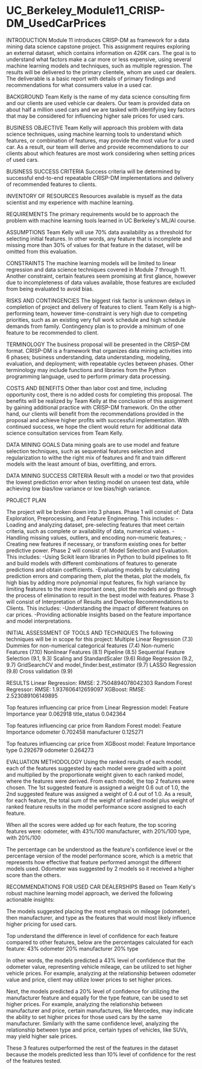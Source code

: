 # UC_Berkeley_Module11_CRISP-DM_UsedCarPrices
 INTRODUCTION
 Module 11 introduces CRISP-DM as framework for a data mining data science capstone project. This assignment requires exploring an external dataset, which contains information on 426K cars. The goal is to understand what factors make a car more or less expensive, using several machine learning models and techniques, such as multiple regression. The results will be delivered to the primary clientele, whom are used car dealers. The deliverable is a basic report with details of primary findings and recommendations for what consumers value in a used car. 

BACKGROUND
Team Kelly is the name of my data science consulting firm and our clients are used vehicle car dealers. Our team is provided data on about half a million used cars and we are tasked with identifying key factors that may be considered for influencing higher sale prices for used cars.

BUSINESS OBJECTIVE
Team Kelly will approach this problem with data science techniques, using machine learning tools to understand which features, or combination of features, may provide the most value for a used car. As a result, our team will derive and provide recommendations to our clients about which features are most work considering when setting prices of used cars. 

BUSINESS SUCCESS CRITERIA
Success criteria will be determined by successful end-to-end repeatable CRISP-DM implementations and delivery of recommended features to clients.

INVENTORY OF RESOURCES
Resources available is myself as the data scientist and my experience with machine learning. 

REQUIREMENTS
The primary requirements would be to approach the problem with machine learning tools learned in UC Berkeley's ML/AI course. 

ASSUMPTIONS
Team Kelly will use 70% data availability as a threshold for selecting initial features. In other words, any feature that is incomplete and missing more than 30% of values for that feature in the dataset, will be omitted from this evaluation. 

CONSTRAINTS
The machine learning models will be limited to linear regression and data science techniques covered in Module 7 through 11. Another constraint, certain features seem promising at first glance, however due to incompleteness of data values available, those features are excluded from being evaluated to avoid bias.

RISKS AND CONTINGENCIES
The biggest risk factor is unknown delays in completion of project and delivery of features to client. Team Kelly is a high-performing team, however time-constraint is very high due to competing priorities, such as an existing very full work schedule and high schedule demands from family. Contingency plan is to provide a minimum of one feature to be recommended to client.

TERMINOLOGY
The business proposal will be presented in the CRISP-DM format. CRISP-DM is a framework that organizes data mining activities into 6 phases; business understanding, data understanding, modeling, evaluation, and deployment; with repeatable cycles between phases. Other terminology may include functions and libraries from the Python programming language, used to perform primary data processing.

COSTS AND BENEFITS
Other than labor cost and time, including opportunity cost, there is no added costs for completing this proposal. The benefits will be realized by Team Kelly at the conclusion of this assignment by gaining additional practice with CRISP-DM framework. On the other hand, our clients will benefit from the recommendations provided in the proposal and achieve higher profits with successful implementation. With continued success, we hope the client would return for additional data science consultation services from Team Kelly. 

DATA MINING GOALS
Data mining goals are to use model and feature selection techniques, such as sequential features selection and regularization to withe the right mix of features and fit and train different models with the least amount of bias, overfitting, and errors.

DATA MINING SUCCESS CRITERIA
Result with a model or two that provides the lowest prediction error when testing model on unseen test data, while achieving low bias/low variance or low bias/high variance.


PROJECT PLAN

The project will be broken down into 3 phases. 
Phase 1 will consist of: Data Exploration, Preprocessing, and Feature Engineering. 
This includes: 
-Loading and analyzing dataset, pre-selecting features that meet certain criteria, such as complete or availability of data, numerical values.
-Handling missing values, outliers, and encoding non-numeric features; 
-Creating new features if necessary, or transform existing ones for better predictive power.
Phase 2 will consist of: Model Selection and Evaluation.
This includes:
-Using Scikit learn libraries in Python to build pipelines to fit and build models with different combinations of features to generate predictions and obtain coefficients. 
-Evaluating models by calculating prediction errors and comparing them, plot the thetas, plot the models, fix high bias by adding more polynomial input features, fix high variance by limiting features to the more important ones, plot the models and go through the process of elimination to result in the best model with features.
Phase 3 will consist of Interpretation of Results and Develop Recommendations to Clients.
This includes: 
-Understanding the impact of different features on car prices.
-Providing actionable insights based on the feature importance and model interpretations.

INITIAL ASSESSMENT OF TOOLS AND TECHNIQUES
The following techniques will be in scope for this project: 
Multiple Linear Regression (7.3)
Dummies for non-numerical categorical features (7.4)
Non-numeric Features (7.10)
Nonlinear Features (8.1)
Pipeline (8.5)
Sequential Feature Selection (9.1, 9.3)
Scaling and StandardScaler (9.6)
Ridge Regression (9.2, 9.7)
GridSearchCV and model_finder.best_estimator (9.7)
LASSO Regression (9.8)
Cross validation (9.9)

RESULTS
Linear Regression: RMSE: 2.7504894078042303
Random Forest Regressor: RMSE: 1.937606412659097
XGBoost: RMSE: 2.523089106149895

Top features influencing car price from Linear Regression model: Feature Importance 
year 0.062918 
title_status 0.042364

Top features influencing car price from Random Forest model: Feature Importance 
odometer 0.702458 
manufacturer 0.125271

Top features influencing car price from XGBoost model: Feature Importance 
type 0.292679
odometer 0.264273

EVALUATION METHODOLOGY
Using the ranked results of each model, each of the features suggested by each model were graded with a point and multiplied by the proportionate weight given to each ranked model, where the features were derived. 
From each model, the top 2 features were chosen. The 1st suggested feature is assigned a weight 0.6 out of 1.0, the 2nd suggested feature was assigned a weight of 0.4 out of 1.0. As a result, for each feature, the total sum of the weight of ranked model plus weight of ranked feature results in the model performance score assigned to each feature.

When all the scores were added up for each feature, the top scoring features were:
odometer, with 43%/100
manufacturer, with 20%/100
type, with 20%/100

The percentage can be understood as the feature's confidence level or the percentage version of the model performance score, which is a metric that represents how effective that feature performed amongst the different models used. Odometer was suggested by 2 models so it received a higher score than the others. 


RECOMMENDATIONS FOR USED CAR DEALERSHIPS
Based on Team Kelly's robust machine learning model approach, we derived the following actionable insights:

The models suggested placing the most emphasis on mileage (odometer), then manufacturer, and type as the features that would most likely influence higher pricing for used cars. 

Top understand the difference in level of confidence for each feature compared to other features, below are the percentages calculated for each feature: 
43% odometer
20% manufacturer
20% type

In other words, the models predicted a 43% level of confidence that the odometer value, representing vehicle mileage, can be utilized to set higher vehicle prices. For example, analyzing at the relationship between odometer value and price, client may utilize lower prices to set higher prices. 

Next, the models predicted a 20% level of confidence for utilizing the manufacturer feature and equally for the type feature, can be used to set higher prices. For example, analyzing the relationship between manufacturer and price, certain manufactures, like Mercedes, may indicate the ability to set higher prices for those used cars by the same manufacturer. Similarly with the same confidence level, analyzing the relationship between type and price, certain types of vehicles, like SUVs, may yield higher sale prices.

These 3 features outperformed the rest of the features in the dataset because the models predicted less than 10% level of confidence for the rest of the features tested.